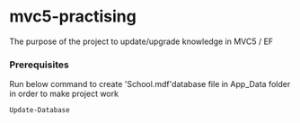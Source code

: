 # mvc5-practising
The purpose of the project to update/upgrade knowledge in MVC5 / EF

### Prerequisites

Run below command to create 'School.mdf'database file in App_Data folder in order to make project work

```
Update-Database
```
